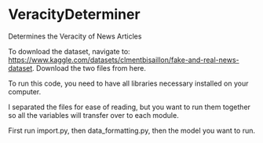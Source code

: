 # VeracityDeterminer
Determines the Veracity of News Articles

To download the dataset, navigate to: https://www.kaggle.com/datasets/clmentbisaillon/fake-and-real-news-dataset. Download the two files from here.

To run this code, you need to have all libraries necessary installed on your computer.

I separated the files for ease of reading, but you want to run them together so all the variables will transfer over to each module.

First run import.py, then data_formatting.py, then the model you want to run.
